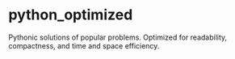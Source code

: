 # python_optimized
Pythonic solutions of popular problems.  Optimized for readability, compactness, and time and space efficiency.
